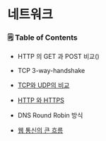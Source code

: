 # 네트워크

### 🗒 Table of Contents

- HTTP 의 GET 과 POST 비교()
  

- TCP 3-way-handshake
  

- [TCP와 UDP의 비교](https://amused-polyanthus-149.notion.site/TCP-UDP-70b713e9bff14269951ae64232bdfc08)
  

- [HTTP 와 HTTPS](https://amused-polyanthus-149.notion.site/HTTP-HTTPS-90187c6437834e4f833c9b99547bf187)
    

- DNS Round Robin 방식
  

- [웹 통신의 큰 흐름](https://amused-polyanthus-149.notion.site/f41f445aed2749feb5e0662912eabf11)
